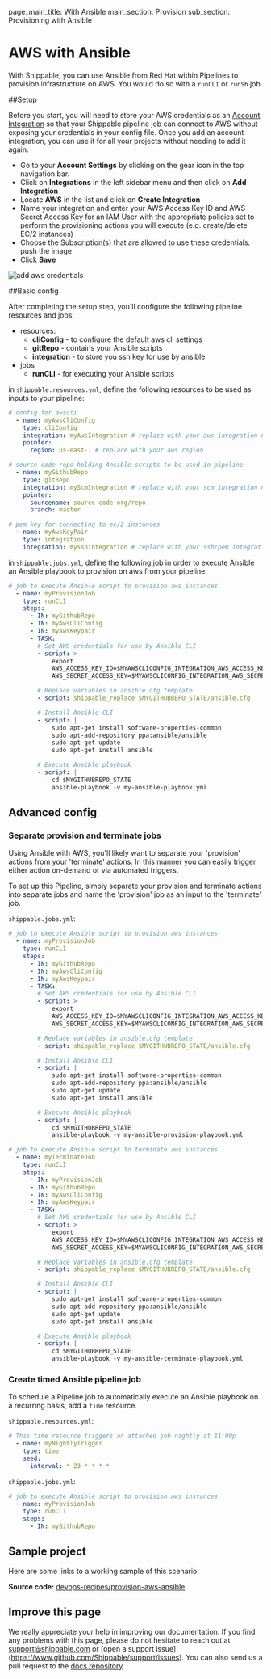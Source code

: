page_main_title: With Ansible
main_section: Provision
sub_section: Provisioning with Ansible

# AWS with Ansible
With Shippable, you can use Ansible from Red Hat within Pipelines to provision
infrastructure on AWS. You would do so with a `runCLI` or
`runSh` job.

##Setup

Before you start, you will need to store your AWS credentials as an [Account
Integration](../platform/integration/overview.md) so that your Shippable pipeline job can connect to AWS
without exposing your credentials in your config file. Once you add an account
integration, you can use it for all your projects without needing to add it again.

-  Go to your **Account Settings** by clicking on the gear icon in the top
navigation bar.
-  Click on **Integrations** in the left sidebar menu and then click on **Add
Integration**
-  Locate **AWS** in the list and click on **Create Integration**
-  Name your integration and enter your AWS Access Key ID and AWS Secret Access
Key for an IAM User with the appropriate policies set to perform the provisioning
actions you will execute (e.g. create/delete EC/2 instances)
-  Choose the Subscription(s) that are allowed to use these credentials.
push the image
-  Click **Save**

<img src="../../images/provision/amazon-web-services-integration.png" alt="add
aws credentials">

##Basic config

After completing the setup step, you'll configure the following pipeline
resources and jobs:

-  resources:
    *  **cliConfig** - to configure the default aws cli settings
    *  **gitRepo** - contains your Ansible scripts
    *  **integration** - to store you ssh key for use by ansible
-  jobs
    *  **runCLI** - for executing your Ansible scripts

in `shippable.resources.yml`, define the following resources to be used as
inputs to your pipeline:

```yaml
# config for awscli
  - name: myAwsCliConfig
    type: cliConfig
    integration: myAwsIntegration # replace with your aws integration name
    pointer:
      region: us-east-1 # replace with your aws region

# source code repo holding Ansible scripts to be used in pipeline
  - name: myGithubRepo
    type: gitRepo
    integration: myScmIntegration # replace with your scm integration name
    pointer:
      sourcename: source-code-org/repo
      branch: master

# pem key for connecting to ec/2 instances
  - name: myAwsKeyPair
    type: integration
    integration: mysshintegration # replace with your ssh/pem integration name
```

in `shippable.jobs.yml`, define the following job in order to execute Ansible
an Ansible playbook to provision on aws from your pipeline:

```yaml
# job to execute Ansible script to provision aws instances
  - name: myProvisionJob
    type: runCLI
    steps:
      - IN: myGithubRepo
      - IN: myAwsCliConfig
      - IN: myAwsKeypair
      - TASK:
        # Set AWS credentials for use by Ansible CLI
        - script: >
            export
            AWS_ACCESS_KEY_ID=$MYAWSCLICONFIG_INTEGRATION_AWS_ACCESS_KEY_ID
            AWS_SECRET_ACCESS_KEY=$MYAWSCLICONFIG_INTEGRATION_AWS_SECRET_ACCESS_KEY

        # Replace variables in ansible.cfg template
        - script: shippable_replace $MYGITHUBREPO_STATE/ansible.cfg

        # Install Ansible CLI
        - script: |
            sudo apt-get install software-properties-common  
            sudo apt-add-repository ppa:ansible/ansible  
            sudo apt-get update  
            sudo apt-get install ansible

        # Execute Ansible playbook
        - script: |
            cd $MYGITHUBREPO_STATE  
            ansible-playbook -v my-ansible-playbook.yml
```
## Advanced config
### Separate provision and terminate jobs
Using Ansible with AWS, you'll likely want to separate your 'provision' actions
from your 'terminate' actions. In this manner you can easily trigger either
action on-demand or via automated triggers.

To set up this Pipeline, simply separate your provision and terminate actions
into separate jobs and name the 'provision' job as an input to the
'terminate' job.

`shippable.jobs.yml`:
```yaml
# job to execute Ansible script to provision aws instances
  - name: myProvisionJob
    type: runCLI
    steps:
      - IN: myGithubRepo
      - IN: myAwsCliConfig
      - IN: myAwsKeypair
      - TASK:
        # Set AWS credentials for use by Ansible CLI
        - script: >
            export
            AWS_ACCESS_KEY_ID=$MYAWSCLICONFIG_INTEGRATION_AWS_ACCESS_KEY_ID
            AWS_SECRET_ACCESS_KEY=$MYAWSCLICONFIG_INTEGRATION_AWS_SECRET_ACCESS_KEY

        # Replace variables in ansible.cfg template
        - script: shippable_replace $MYGITHUBREPO_STATE/ansible.cfg

        # Install Ansible CLI
        - script: |
            sudo apt-get install software-properties-common  
            sudo apt-add-repository ppa:ansible/ansible  
            sudo apt-get update  
            sudo apt-get install ansible

        # Execute Ansible playbook
        - script: |
            cd $MYGITHUBREPO_STATE  
            ansible-playbook -v my-ansible-provision-playbook.yml

# job to execute Ansible script to terminate aws instances
  - name: myTerminateJob
    type: runCLI
    steps:
      - IN: myProvisionJob     
      - IN: myGithubRepo
      - IN: myAwsCliConfig
      - IN: myAwsKeypair
      - TASK:
        # Set AWS credentials for use by Ansible CLI
        - script: >
            export
            AWS_ACCESS_KEY_ID=$MYAWSCLICONFIG_INTEGRATION_AWS_ACCESS_KEY_ID
            AWS_SECRET_ACCESS_KEY=$MYAWSCLICONFIG_INTEGRATION_AWS_SECRET_ACCESS_KEY

        # Replace variables in ansible.cfg template
        - script: shippable_replace $MYGITHUBREPO_STATE/ansible.cfg

        # Install Ansible CLI
        - script: |
            sudo apt-get install software-properties-common  
            sudo apt-add-repository ppa:ansible/ansible  
            sudo apt-get update  
            sudo apt-get install ansible

        # Execute Ansible playbook
        - script: |
            cd $MYGITHUBREPO_STATE  
            ansible-playbook -v my-ansible-terminate-playbook.yml
```

### Create timed Ansible pipeline job
To schedule a Pipeline job to automatically execute an Ansible playbook on a
recurring basis, add a `time` resource.

`shippable.resources.yml`:
```yaml
# This time resource triggers an attached job nightly at 11:00p
  - name: myNightlyTrigger
    type: time
    seed:
      interval: * 23 * * * *
```

`shippable.jobs.yml`:
```yaml
# job to execute Ansible script to provision aws instances
  - name: myProvisionJob
    type: runCLI
    steps:
      - IN: myGithubRepo
```


## Sample project

Here are some links to a working sample of this scenario:

**Source code:**  [devops-recipes/provision-aws-ansible](https://github.com/devops-recipes/provision-aws-ansible).


## Improve this page

We really appreciate your help in improving our documentation. If you find any
problems with this page, please do not hesitate to reach out at
[support@shippable.com](mailto:support@shippable.com) or [open a support issue]
(https://www.github.com/Shippable/support/issues). You can also send us a pull
request to the [docs repository](https://www.github.com/Shippable/docs).
